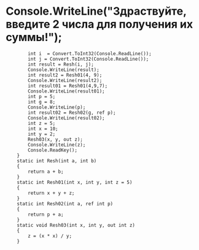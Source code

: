 # Console.WriteLine("Здраствуйте, введите 2 числа для получения их суммы!");
            int i  = Convert.ToInt32(Console.ReadLine());
            int j = Convert.ToInt32(Console.ReadLine());
            int result = Resh(i, j);
            Console.WriteLine(result);
            int result2 = Resh01(4, 9);
            Console.WriteLine(result2);
            int result01 = Resh01(4,9,7);
            Console.WriteLine(result01);
            int p = 5;
            int g = 8;
            Console.WriteLine(p);
            int result02 = Resh02(g, ref p);
            Console.WriteLine(result02);
            int z = 5;
            int x = 10;
            int y = 2;
            Resh03(x, y, out z);
            Console.WriteLine(z);
            Console.ReadKey();
        }
        static int Resh(int a, int b)
        {
            return a + b;
        }
        static int Resh01(int x, int y, int z = 5)
        {
            return x + y + z;
        }
        static int Resh02(int a, ref int p)
        {
            return p + a;
        }
        static void Resh03(int x, int y, out int z)
        {
            z = (x * x) / y;
        }
